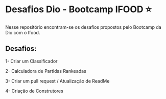 # Desafios Dio - Bootcamp IFOOD :star:

Nesse repositório encontram-se os desafios propostos pelo Bootcamp da Dio com o Ifood. 


## Desafios:


1- Criar um Classificador

2- Calculadora de Partidas Rankeadas 

3- Criar um pull request / Atualização de ReadMe

4- Criação de Construtores